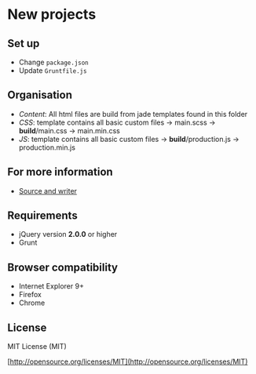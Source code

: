 # New projects

## Set up
- Change `package.json`
- Update `Gruntfile.js`

## Organisation
- *Content*: All html files are build from jade templates found in this folder
- *CSS*: template contains all basic custom files -> main.scss -> **build**/main.css -> main.min.css
- *JS*: template contains all basic custom files -> **build**/production.js -> production.min.js

## For more information
- [Source and writer](http://kenvandamme.be/d&d/)

## Requirements
- jQuery version **2.0.0** or higher
- Grunt

## Browser compatibility
- Internet Explorer 9+
- Firefox
- Chrome

## License
MIT License (MIT)

[http://opensource.org/licenses/MIT](http://opensource.org/licenses/MIT)
